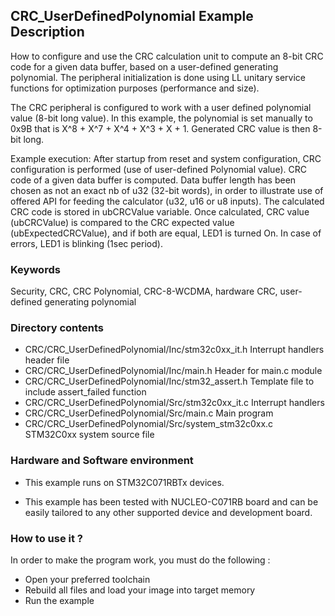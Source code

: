 ## <b>CRC_UserDefinedPolynomial Example Description</b>

How to configure and use the CRC calculation unit to compute an 8-bit CRC code
for a given data buffer, based on a user-defined generating polynomial. The
peripheral initialization is done using LL unitary service functions for
optimization purposes (performance and size).

The CRC peripheral is configured to work with a user defined polynomial value (8-bit long value).
In this example, the polynomial is set manually to 0x9B that is X^8 + X^7 + X^4 + X^3 + X + 1.
Generated CRC value is then 8-bit long.

Example execution:
After startup from reset and system configuration, CRC configuration is performed (use of user-defined Polynomial value).
CRC code of a given data buffer is computed.
Data buffer length has been chosen as not an exact nb of u32 (32-bit words), in order to illustrate
use of offered API for feeding the calculator (u32, u16 or u8 inputs).
The calculated CRC code is stored in ubCRCValue variable.
Once calculated, CRC value (ubCRCValue) is compared to the CRC expected value (ubExpectedCRCValue),
and if both are equal, LED1 is turned On.
In case of errors, LED1 is blinking (1sec period).


### <b>Keywords</b>

Security, CRC, CRC Polynomial, CRC-8-WCDMA, hardware CRC, user-defined generating polynomial

### <b>Directory contents</b>

  - CRC/CRC_UserDefinedPolynomial/Inc/stm32c0xx_it.h          Interrupt handlers header file
  - CRC/CRC_UserDefinedPolynomial/Inc/main.h                        Header for main.c module
  - CRC/CRC_UserDefinedPolynomial/Inc/stm32_assert.h                Template file to include assert_failed function
  - CRC/CRC_UserDefinedPolynomial/Src/stm32c0xx_it.c          Interrupt handlers
  - CRC/CRC_UserDefinedPolynomial/Src/main.c                        Main program
  - CRC/CRC_UserDefinedPolynomial/Src/system_stm32c0xx.c      STM32C0xx system source file


### <b>Hardware and Software environment</b> 

  - This example runs on STM32C071RBTx devices.

  - This example has been tested with NUCLEO-C071RB board and can be
    easily tailored to any other supported device and development board.

### <b>How to use it ?</b> 

In order to make the program work, you must do the following :

 - Open your preferred toolchain
 - Rebuild all files and load your image into target memory
 - Run the example

